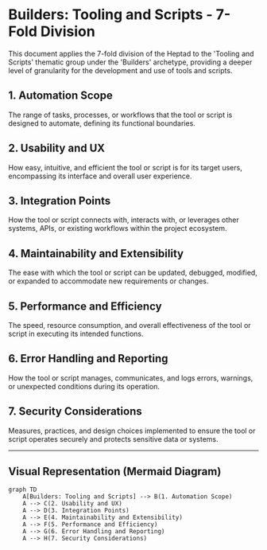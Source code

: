 # Builders: Tooling and Scripts - 7-Fold Division

This document applies the 7-fold division of the Heptad to the 'Tooling and Scripts' thematic group under the 'Builders' archetype, providing a deeper level of granularity for the development and use of tools and scripts.

## 1. Automation Scope

The range of tasks, processes, or workflows that the tool or script is designed to automate, defining its functional boundaries.

## 2. Usability and UX

How easy, intuitive, and efficient the tool or script is for its target users, encompassing its interface and overall user experience.

## 3. Integration Points

How the tool or script connects with, interacts with, or leverages other systems, APIs, or existing workflows within the project ecosystem.

## 4. Maintainability and Extensibility

The ease with which the tool or script can be updated, debugged, modified, or expanded to accommodate new requirements or changes.

## 5. Performance and Efficiency

The speed, resource consumption, and overall effectiveness of the tool or script in executing its intended functions.

## 6. Error Handling and Reporting

How the tool or script manages, communicates, and logs errors, warnings, or unexpected conditions during its operation.

## 7. Security Considerations

Measures, practices, and design choices implemented to ensure the tool or script operates securely and protects sensitive data or systems.

---

## Visual Representation (Mermaid Diagram)

```mermaid
graph TD
    A[Builders: Tooling and Scripts] --> B(1. Automation Scope)
    A --> C(2. Usability and UX)
    A --> D(3. Integration Points)
    A --> E(4. Maintainability and Extensibility)
    A --> F(5. Performance and Efficiency)
    A --> G(6. Error Handling and Reporting)
    A --> H(7. Security Considerations)
```
